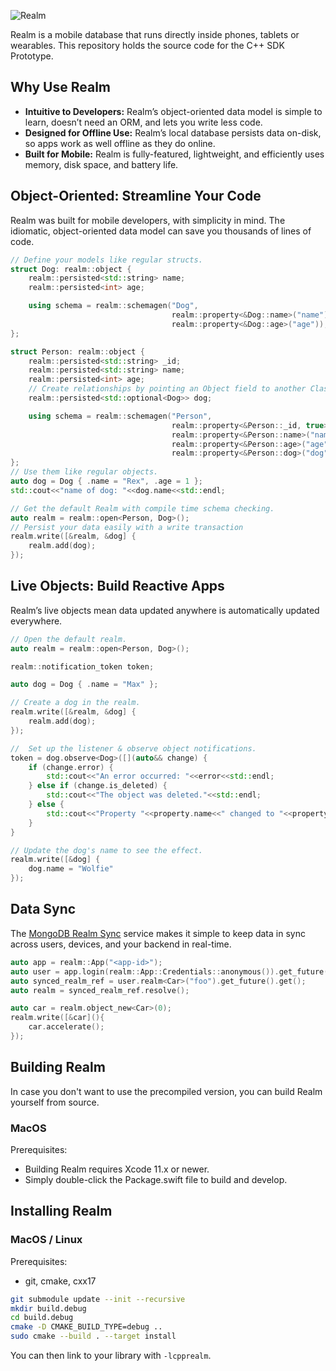![Realm](https://github.com/realm/realm-cocoa/raw/master/logo.png)

Realm is a mobile database that runs directly inside phones, tablets or wearables.
This repository holds the source code for the C++ SDK Prototype.

## Why Use Realm

* **Intuitive to Developers:** Realm’s object-oriented data model is simple to learn, doesn’t need an ORM, and lets you write less code.
* **Designed for Offline Use:** Realm’s local database persists data on-disk, so apps work as well offline as they do online.
* **Built for Mobile:** Realm is fully-featured, lightweight, and efficiently uses memory, disk space, and battery life.

## Object-Oriented: Streamline Your Code

Realm was built for mobile developers, with simplicity in mind. The idiomatic, object-oriented data model can save you thousands of lines of code.

```cpp
// Define your models like regular structs.
struct Dog: realm::object {
    realm::persisted<std::string> name;
    realm::persisted<int> age;

    using schema = realm::schemagen("Dog",
                                    realm::property<&Dog::name>("name"),
                                    realm::property<&Dog::age>("age"));
};

struct Person: realm::object {
    realm::persisted<std::string> _id;
    realm::persisted<std::string> name;
    realm::persisted<int> age;
    // Create relationships by pointing an Object field to another Class
    realm::persisted<std::optional<Dog>> dog;

    using schema = realm::schemagen("Person",
                                    realm::property<&Person::_id, true>("_id"), // primary key
                                    realm::property<&Person::name>("name"),
                                    realm::property<&Person::age>("age"),
                                    realm::property<&Person::dog>("dog"));
};
// Use them like regular objects.
auto dog = Dog { .name = "Rex", .age = 1 };
std::cout<<"name of dog: "<<dog.name<<std::endl;

// Get the default Realm with compile time schema checking.
auto realm = realm::open<Person, Dog>();
// Persist your data easily with a write transaction 
realm.write([&realm, &dog] {
    realm.add(dog);
});
```
## Live Objects: Build Reactive Apps
Realm’s live objects mean data updated anywhere is automatically updated everywhere.
```cpp
// Open the default realm.
auto realm = realm::open<Person, Dog>();

realm::notification_token token;

auto dog = Dog { .name = "Max" };

// Create a dog in the realm.
realm.write([&realm, &dog] {
    realm.add(dog);
});

//  Set up the listener & observe object notifications.
token = dog.observe<Dog>([](auto&& change) {
    if (change.error) {
        std::cout<<"An error occurred: "<<error<<std::endl;
    } else if (change.is_deleted) {
        std::cout<<"The object was deleted."<<std::endl;
    } else {
        std::cout<<"Property "<<property.name<<" changed to "<<property.new_value<<std::endl;
    }
}

// Update the dog's name to see the effect.
realm.write([&dog] {
    dog.name = "Wolfie"
});
```

## Data Sync
The [MongoDB Realm Sync](https://www.mongodb.com/realm/mobile/sync) service makes it simple to keep data in sync across users, devices, and your backend in real-time.
```cpp
auto app = realm::App("<app-id>");
auto user = app.login(realm::App::Credentials::anonymous()).get_future().get();
auto synced_realm_ref = user.realm<Car>("foo").get_future().get();
auto realm = synced_realm_ref.resolve();

auto car = realm.object_new<Car>(0);
realm.write([&car](){
    car.accelerate();
});
```

## Building Realm

In case you don't want to use the precompiled version, you can build Realm yourself from source.

### MacOS

Prerequisites:

* Building Realm requires Xcode 11.x or newer.
* Simply double-click the Package.swift file to build and develop.

## Installing Realm

### MacOS / Linux

Prerequisites:

* git, cmake, cxx17

```sh
git submodule update --init --recursive
mkdir build.debug
cd build.debug
cmake -D CMAKE_BUILD_TYPE=debug ..
sudo cmake --build . --target install  
```

You can then link to your library with `-lcpprealm`.
 
<img style="width: 0px; height: 0px;" src="https://3eaz4mshcd.execute-api.us-east-1.amazonaws.com/prod?s=https://github.com/realm/realm-cocoa#README.md">
